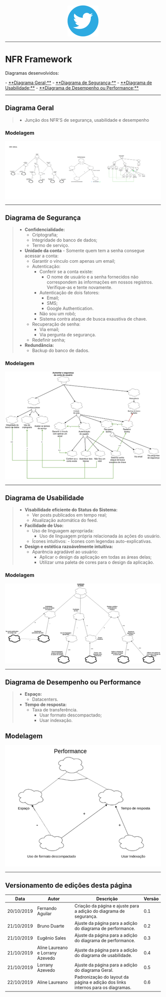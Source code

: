 <span style="margin-left: 40%;">![Twitter Logo](../../images/twitter-logo-100px.png)</span>
***

# NFR Framework

<p>Diagramas desenvolvidos:</p>
  - <a href="#nfr_geral">**Diagrama Geral;**</a>
  - <a href="#nfr_seguranca">**Diagrama de Segurança;**</a>
  - <a href="#nfr_usabilidade">**Diagrama de Usabilidade;**</a>
  - <a href="#nfr_performance">**Diagrama de Desempenho ou Performance;**</a>

***

## **Diagrama Geral**

> - Junção dos NFR'S de segurança, usabilidade e desempenho

### Modelagem

<span id="nfr_geral"></span>
![NFR geral](images/geral.png)

***

## **Diagrama de Segurança**
> - **Confidencialidade:**
>     - Criptografia;
>     - Integridade do banco de dados;
>     - Termo de serviço.
> - **Unidade da conta** - Somente quem tem a senha consegue acessar a conta:
>     - Garantir o vínculo com apenas um email;
>     - Autenticação:
>         - Conferir se a conta existe:
>             - O nome de usuário e a senha fornecidos não correspondem às informações em nossos registros. Verifique-as e tente novamente.
>         - Autenticação de dois fatores:
>             - Email;
>             - SMS;
>             - Google Authentication.
>         - Não sou um robô;
>         - Sistema contra ataque de busca exaustiva de chave.
>     - Recuperação de senha:
>         - Via email;
>         - Via pergunta de segurança.
>     - Redefinir senha;
> - **Redundância:**
>     - Backup do banco de dados.

### Modelagem

<span id="nfr_seguranca"></span>
![NFR Twitter Segurança](images/NFR-Seguranca.png)

***

## **Diagrama de Usabilidade**
> - **Visabilidade eficiente do Status do Sistema:**
>     - Ver posts publicados em tempo real;
>     - Atualização automática do feed.
> - **Facilidade de Uso:**
>     - Uso de linguagem apropriada:
>         - Uso de linguagem própria relacionada às ações do usuário.
>     - Ícones intuitivos:
        - Ícones com legendas auto-explicativas.
> - **Design e estética razoávelmente intuitiva:**
>     - Aparência agradável ao usuário:
>         - Aplicar o design da aplicação em todas as áreas delas;
>         - Utilizar uma paleta de cores para o design da aplicação.

### Modelagem

<span id="nfr_usabilidade"></span>
![NFR Twitter Usabilidade](images/NFR-Usabilidade.jpg)

***

## **Diagrama de Desempenho ou Performance**
> - **Espaço:**
>     - Datacenters.
> - **Tempo de resposta:**
>     - Taxa de transferência.
>         - Usar formato descompactado;
>         - Usar indexação.

## Modelagem

<span id="nfr_performance"></span>
![NFR Twitter Performance](images/NFR-Performance.png)

***

## Versionamento de edições desta página
| Data | Autor | Descrição | Versão |
|------|-------|-----------|--------|
| 20/10/2019 | Fernando Aguilar | Criação da página e ajuste para a adição do diagrama de segurança. | 0.1 |
| 21/10/2019 | Bruno Duarte | Ajuste da página para a adição do diagrama de performance. | 0.2 |
| 21/10/2019 | Eugênio Sales | Ajuste da página para a adição do diagrama de performance. | 0.3 |
| 21/10/2019 | Aline Laureano e Lorrany Azevedo | Ajuste da página para a adição do diagrama de usabilidade. | 0.4 |
| 21/10/2019 | Lorrany Azevedo | Ajuste da página para a adição do diagrama Geral. | 0.5 |
| 22/10/2019 | Aline Laureano | Padronização do layout da página e adição dos links internos para os diagramas. | 0.6 |
